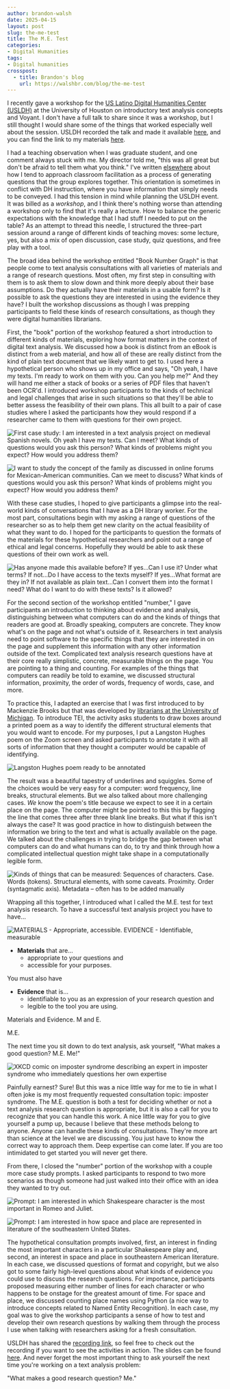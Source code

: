 ```yaml
---
author: brandon-walsh
date: 2025-04-15
layout: post
slug: the-me-test
title: The M.E. Test
categories:
- Digital Humanities
tags:
- Digital humanities
crosspost:
  - title: Brandon's blog
    url: https://walshbr.com/blog/the-me-test
---
```

I recently gave a workshop for the [US Latino Digital Humanities Center (USLDH)](https://usldhrecovery.uh.edu/) at the University of Houston on introductory text analysis concepts and Voyant. I don't have a full talk to share since it was a workshop, but I still thought I would share some of the things that worked especially well about the session. USLDH recorded the talk and made it available [here](https://youtu.be/-Ct_UbE2UrY), and you can find the link to my materials [here](https://bit.ly/book-number-graph).

I had a teaching observation when I was graduate student, and one comment always stuck with me. My director told me, "this was all great but don't be afraid to tell them what you think." I've written [elsewhere](http://localhost:4000/blog/discussion-that-opens/) about how I tend to approach classroom facilitation as a process of generating questions that the group explores together. This orientation is sometimes in conflict with DH instruction, where you have information that simply needs to be conveyed. I had this tension in mind while planning the USLDH event. It was billed as a _workshop_, and I think there's nothing worse than attending a workshop only to find that it's really a lecture. How to balance the generic expectations with the knowledge that I had stuff I needed to put on the table? As an attempt to thread this needle, I structured the three-part session around a range of different kinds of teaching moves: some lecture, yes, but also a mix of open discussion, case study, quiz questions, and free play with a tool. 

The broad idea behind the workshop entitled "Book Number Graph" is that people come to text analysis consultations with all varieties of materials and a range of research questions. Most often, my first step in consulting with them is to ask them to slow down and think more deeply about their base assumptions. Do they actually have their materials in a usable form? Is it possible to ask the questions they are interested in using the evidence they have? I built the workshop discussions as though I was prepping participants to field these kinds of research consultations, as though they were digital humanities librarians. 

First, the "book" portion of the workshop featured a short introduction to different kinds of materials, exploring how format matters in the context of digital text analysis. We discussed how a book is distinct from an eBook is distinct from a web material, and how all of these are really distinct from the kind of plain text document that we likely want to get to. I used here a hypothetical person who shows up in my office and says, "Oh yeah, I have my texts. I'm ready to work on them with you. Can you help me?" And they will hand me either a stack of books or a series of PDF files that haven't been OCR'd. I introduced workshop participants to the kinds of technical and legal challenges that arise in such situations so that they'll be able to better assess the feasibility of their own plans. This all built to a pair of case studies where I asked the participants how they would respond if a researcher came to them with questions for their own project. 

![First case study: I am interested in a text analysis project on medieval Spanish novels. Oh yeah I have my texts. Can I meet? What kinds of questions would you ask this person? What kinds of problems might you expect? How would you address them?](/assets/post-media/the-me-test/1.jpeg)

![I want to study the concept of the family as discussed in online forums for Mexican-American communities. Can we meet to discuss? What kinds of questions would you ask this person? What kinds of problems might you expect? How would you address them?](/assets/post-media/the-me-test/2.jpeg)

With these case studies, I hoped to give participants a glimpse into the real-world kinds of conversations that I have as a DH library worker. For the most part, consultations begin with my asking a range of questions of the researcher so as to help them get new clarity on the actual feasibility of what they want to do. I hoped for the participants to question the formats of the materials for these hypothetical researchers and point out a range of ethical and legal concerns. Hopefully they would be able to ask these questions of their own work as well.

![Has anyone made this available before? If yes…Can I use it? Under what terms? If not…Do I have access to the texts myself? If yes…What format are they in? If not available as plain text…Can I convert them into the format I need? What do I want to do with these texts? Is it allowed?](/assets/post-media/the-me-test/3.jpeg)

For the second section of the workshop entitled "number," I gave participants an introduction to thinking about evidence and analysis, distinguishing between what computers can do and the kinds of things that readers are good at. Broadly speaking, computers are concrete. They know what's on the page and not what's outside of it. Researchers in text analysis need to point software to the specific things that they are interested in on the page and supplement this information with any other information outside of the text. Complicated text analysis research questions have at their core really simplistic, concrete, measurable things on the page. You are pointing to a thing and counting. For examples of the things that computers can readily be told to examine, we discussed structural information, proximity, the order of words, frequency of words, case, and more.

To practice this, I adapted an exercise that I was first introduced to by Mackenzie Brooks but that was developed by [librarians at the University of Michigan](https://apps.lib.umich.edu/files/departments/dpp/2011TEIWorks.pfs/dox/doc_analysis.html). To introduce TEI, the activity asks students to draw boxes around a printed poem as a way to identify the different structural elements that you would want to encode. For my purposes, I put a Langston Hughes poem on the Zoom screen and asked participants to annotate it with all sorts of information that they thought a computer would be capable of identifying. 

![Langston Hughes poem ready to be annotated](/assets/post-media/the-me-test/4.jpeg)

The result was a beautiful tapestry of underlines and squiggles. Some of the choices would be very easy for a computer: word frequency, line breaks, structural elements. But we also talked about more challenging cases. *We* know the poem's title because we expect to see it in a certain place on the page. The computer might be pointed to this this by flagging the line that comes three after three blank line breaks. But what if this isn't always the case? It was good practice in how to distinguish between the information we bring to the text and what is actually available on the page. We talked about the challenges in trying to bridge the gap between what computers can do and what humans can do, to try and think through how a complicated intellectual question might take shape in a computationally legible form.

![Kinds of things that can be measured: Sequences of characters. Case. Words (tokens). Structural elements, with some caveats. Proximity. Order (syntagmatic axis). Metadata – often has to be added manually](/assets/post-media/the-me-test/5.jpeg)

Wrapping all this together, I introduced what I called the M.E. test for text analysis research. To have a successful text analysis project you have to have…

![MATERIALS  - Appropriate, accessible. EVIDENCE - Identifiable, measurable](/assets/post-media/the-me-test/6.jpeg)

* **Materials** that are…
  * appropriate to your questions and 
  * accessible for your purposes. 

You must also have

* **Evidence** that is…
  * identifiable to you as an expression of your research question and
  * legible to the tool you are using.

Materials and Evidence. M and E. 

M.E. 

The next time you sit down to do text analysis, ask yourself, "What makes a good question? M.E. Me!"


![XKCD comic on imposter syndrome describing an expert in imposter syndrome who immediately questions her own expertise](/assets/post-media/the-me-test/7.jpeg)

Painfully earnest? Sure! But this was a nice little way for me to tie in what I often joke is my most frequently requested consultation topic: imposter syndrome. The M.E. question is both a test for deciding whether or not a text analysis research question is appropriate, but it is also a call for you to recognize that you can handle this work. A nice little way for you to give yourself a pump up, because I believe that these methods belong to anyone. Anyone can handle these kinds of consultations. They're more art than science at the level we are discussing. You just have to know the correct way to approach them. Deep expertise can come later. If you are too intimidated to get started you will never get there. 

From there, I closed the "number" portion of the workshop with a couple more case study prompts. I asked participants to respond to two more scenarios as though someone had just walked into their office with an idea they wanted to try out. 

![Prompt: I am interested in which Shakespeare character is the most important in Romeo and Juliet.](/assets/post-media/the-me-test/8.jpeg)

![Prompt: I am interested in how space and place are represented in literature of the southeastern United States.](/assets/post-media/the-me-test/9.jpeg)

The hypothetical consultation prompts involved, first, an interest in finding the most important characters in a particular Shakespeare play and, second, an interest in space and place in southeastern American literature. In each case, we discussed questions of format and copyright, but we also got to some fairly high-level questions about what kinds of evidence you could use to discuss the research questions. For importance, participants proposed measuring either number of lines for each character or who happens to be onstage for the greatest amount of time. For space and place, we discussed counting place names using Python (a nice way to introduce concepts related to Named Entity Recognition). In each case, my goal was to give the workshop participants a sense of how to test and develop their own research questions by walking them through the process I use when talking with researchers asking for a fresh consultation.

USLDH has shared the [recording link](https://youtu.be/-Ct_UbE2UrY), so feel free to check out the recording if you want to see the activities in action. The slides can be found [here](https://bit.ly/book-number-graph). And never forget the most important thing to ask yourself the next time you're working on a text analysis problem:

"What makes a good research question? Me."


